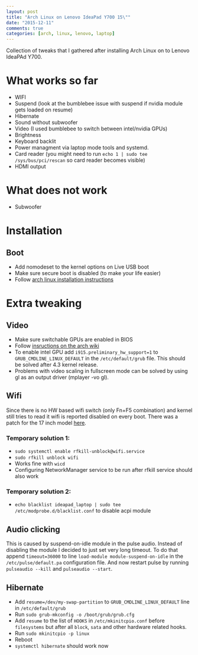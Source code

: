 ```yaml
---
layout: post
title: "Arch Linux on Lenovo IdeaPad Y700 15\""
date: "2015-12-11"
comments: true
categories: [arch, linux, lenovo, laptop]
---
```


Collection of tweaks that I gathered after installing Arch Linux on to Lenovo IdeaPAd Y700.

<!--more-->

# What works so far
* WIFI
* Suspend (look at the bumblebee issue with suspend if nvidia module gets loaded on resume)
* Hibernate
* Sound without subwoofer
* Video (I used bumblebee to switch between intel/nvidia GPUs)
* Brightness
* Keyboard backlit
* Power managment via laptop mode tools and systemd.
* Card reader (you might need to run `echo 1 | sudo tee /sys/bus/pci/rescan` so card reader becomes visible)
* HDMI output

# What does not work
* Subwoofer

# Installation

## Boot
* Add nomodeset to the kernel options on Live USB boot
* Make sure secure boot is disabled (to make your life easier)
* Follow [arch linux installation instructions](https://wiki.archlinux.org/index.php/Installation_guide)

# Extra tweaking

## Video

* Make sure switchable GPUs are enabled in BIOS
* Follow [insructions on the arch wiki](https://wiki.archlinux.org/index.php/Bumblebee#Installing_Bumblebee_with_Intel.2FNVIDIA)
* To enable intel GPU add `i915.preliminary_hw_support=1` to `GRUB_CMDLINE_LINUX_DEFAULT` in the `/etc/default/grub` file. This should be solved after 4.3 kernel release.
* Problems with video scaling in fullscreen mode can be solved by using gl as an output driver (mplayer -vo gl).

## Wifi

Since there is no HW based wifi switch (only Fn+F5 combination) and kernel still tries to read it wifi is reported disabled on every boot.
There was a patch for the 17 inch model [here](http://www.gossamer-threads.com/lists/linux/kernel/2323659).

### Temporary solution 1:

* `sudo systemctl enable rfkill-unblock@wifi.service`
* `sudo rfkill unblock wifi`
* Works fine with `wicd`
* Configuring NetworkManager service to be run after rfkill service should also work

### Temporary solution 2:

* `echo blacklist ideapad_laptop | sudo tee /etc/modprobe.d/blacklist.conf` to disable acpi module

## Audio clicking

This is caused by suspend-on-idle module in the pulse audio. Instead of disabling the module I decided to just set very long timeout.
To do that append `timeout=36000` to line `load-module module-suspend-on-idle` in the `/etc/pulse/default.pa` configuration file.
And now restart pulse by running `pulseaudio --kill` and `pulseaudio --start`.

## Hibernate
* Add `resume=/dev/my-swap-partition` to `GRUB_CMDLINE_LINUX_DEFAULT` line in `/etc/default/grub`
* Run `sudo grub-mkconfig -o /boot/grub/grub.cfg`
* Add `resume` to the list of `HOOKS` in `/etc/mkinitcpio.conf` before `filesystems` but after all `block`, `sata` and other hardware related hooks.
* Run `sudo mkinitcpio -p linux`
* Reboot
* `systemctl hibernate` should work now
